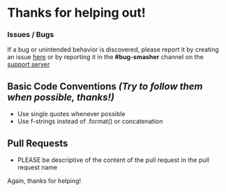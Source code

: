 # Thanks for helping out!

### Issues / Bugs
If a bug or unintended behavior is discovered, please report it by creating an issue [here](https://github.com/Villager-Dev/Villager-Bot/issues) or by reporting it in the **#bug-smasher** channel on the [support server](https://discord.gg/39DwwUV)

## Basic Code Conventions *(Try to follow them when possible, thanks!)*
* Use single quotes whenever possible
* Use f-strings instead of .format() or concatenation

## Pull Requests
* PLEASE be descriptive of the content of the pull request in the pull request name

Again, thanks for helping!
